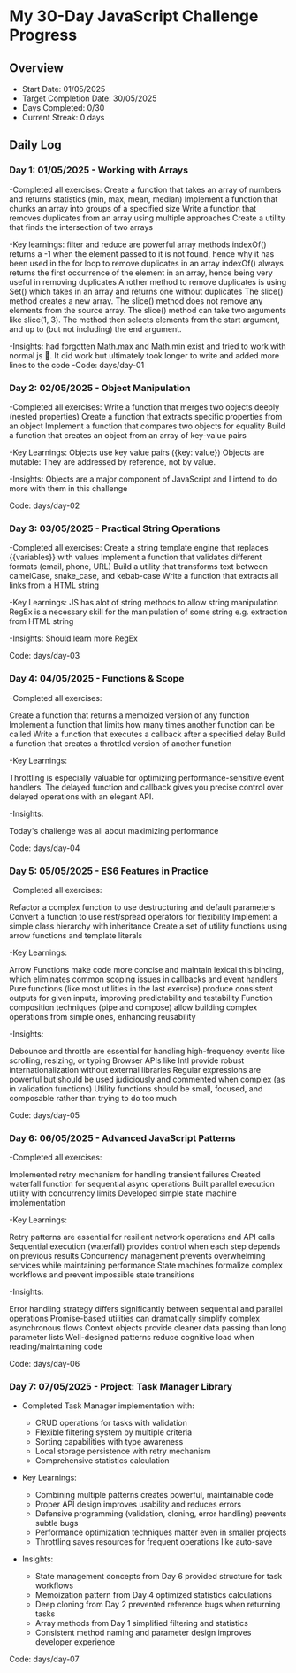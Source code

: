 

# My 30-Day JavaScript Challenge Progress


## Overview
- Start Date: 01/05/2025
- Target Completion Date: 30/05/2025
- Days Completed: 0/30
- Current Streak: 0 days

## Daily Log
### Day 1: 01/05/2025 - Working with Arrays
-Completed all exercises: 
                Create a function that takes an array of numbers and returns statistics (min, max, mean, median)
                Implement a function that chunks an array into groups of a specified size
                Write a function that removes duplicates from an array using multiple approaches
                Create a utility that finds the intersection of two arrays
                
-Key learnings: filter and reduce are powerful array methods
                indexOf() returns a -1 when the element passed to it is not found, hence why it has been used in the for loop to remove duplicates in an array
                indexOf() always returns the first occurrence of the element in an array, hence being very useful in removing duplicates
                Another method to remove duplicates is using Set() which takes in an array and returns one without duplicates
                The slice() method creates a new array.
                The slice() method does not remove any elements from the source array.
                The slice() method can take two arguments like slice(1, 3).
                The method then selects elements from the start argument, and up to (but not including) the end argument.

-Insights: had forgotten Math.max and Math.min exist and tried to work with normal js 🥲. It did work but ultimately took longer to write and added more lines to the code
-Code: days/day-01


### Day 2: 02/05/2025 - Object Manipulation
-Completed all exercises: 
                Write a function that merges two objects deeply (nested properties)
                Create a function that extracts specific properties from an object
                Implement a function that compares two objects for equality
                Build a function that creates an object from an array of key-value pairs

-Key Learnings: Objects use key value pairs ({key: value})
                Objects are mutable: They are addressed by reference, not by value.

-Insights: Objects are a major component of JavaScript and I intend to do more with them in this challenge

Code: days/day-02

### Day 3: 03/05/2025 - Practical String Operations
-Completed all exercises: 
                Create a string template engine that replaces {{variables}} with values
                Implement a function that validates different formats (email, phone, URL)
                Build a utility that transforms text between camelCase, snake_case, and kebab-case
                Write a function that extracts all links from a HTML string

-Key Learnings: JS has alot of string methods to allow string manipulation
                RegEx is a necessary skill for the manipulation of some string e.g. extraction from HTML string

-Insights: Should learn more RegEx

Code: days/day-03

### Day 4: 04/05/2025 - Functions & Scope
-Completed all exercises: 

Create a function that returns a memoized version of any function
Implement a function that limits how many times another function can be called
Write a function that executes a callback after a specified delay
Build a function that creates a throttled version of another function

-Key Learnings: 

Throttling is especially valuable for optimizing performance-sensitive event handlers.
The delayed function and callback gives you precise control over delayed operations with an elegant API.

-Insights: 

Today's challenge was all about maximizing performance

Code: days/day-04


### Day 5: 05/05/2025 - ES6 Features in Practice
-Completed all exercises: 

Refactor a complex function to use destructuring and default parameters
Convert a function to use rest/spread operators for flexibility
Implement a simple class hierarchy with inheritance
Create a set of utility functions using arrow functions and template literals

-Key Learnings: 

Arrow Functions make code more concise and maintain lexical this binding, which eliminates common scoping issues in callbacks and event handlers
Pure functions (like most utilities in the last exercise) produce consistent outputs for given inputs, improving predictability and testability
Function composition techniques (pipe and compose) allow building complex operations from simple ones, enhancing reusability

-Insights:  

Debounce and throttle are essential for handling high-frequency events like scrolling, resizing, or typing
Browser APIs like Intl provide robust internationalization without external libraries
Regular expressions are powerful but should be used judiciously and commented when complex (as in validation functions)
Utility functions should be small, focused, and composable rather than trying to do too much

Code: days/day-05

### Day 6: 06/05/2025 - Advanced JavaScript Patterns

-Completed all exercises:

Implemented retry mechanism for handling transient failures
Created waterfall function for sequential async operations
Built parallel execution utility with concurrency limits
Developed simple state machine implementation


-Key Learnings:

Retry patterns are essential for resilient network operations and API calls
Sequential execution (waterfall) provides control when each step depends on previous results
Concurrency management prevents overwhelming services while maintaining performance
State machines formalize complex workflows and prevent impossible state transitions


-Insights:

Error handling strategy differs significantly between sequential and parallel operations
Promise-based utilities can dramatically simplify complex asynchronous flows
Context objects provide cleaner data passing than long parameter lists
Well-designed patterns reduce cognitive load when reading/maintaining code



Code: days/day-06

### Day 7: 07/05/2025 - Project: Task Manager Library

- Completed Task Manager implementation with:
  - CRUD operations for tasks with validation
  - Flexible filtering system by multiple criteria
  - Sorting capabilities with type awareness
  - Local storage persistence with retry mechanism
  - Comprehensive statistics calculation

- Key Learnings:
  - Combining multiple patterns creates powerful, maintainable code
  - Proper API design improves usability and reduces errors
  - Defensive programming (validation, cloning, error handling) prevents subtle bugs
  - Performance optimization techniques matter even in smaller projects
  - Throttling saves resources for frequent operations like auto-save

- Insights:
  - State management concepts from Day 6 provided structure for task workflows
  - Memoization pattern from Day 4 optimized statistics calculations
  - Deep cloning from Day 2 prevented reference bugs when returning tasks
  - Array methods from Day 1 simplified filtering and statistics
  - Consistent method naming and parameter design improves developer experience

Code: days/day-07



